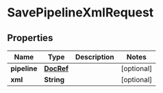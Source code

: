 # SavePipelineXmlRequest

## Properties
Name | Type | Description | Notes
------------ | ------------- | ------------- | -------------
**pipeline** | [**DocRef**](DocRef.md) |  |  [optional]
**xml** | **String** |  |  [optional]
